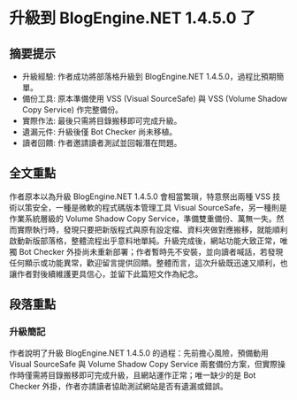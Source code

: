 # 升級到 BlogEngine.NET 1.4.5.0 了

## 摘要提示
- 升級經驗: 作者成功將部落格升級到 BlogEngine.NET 1.4.5.0，過程比預期簡單。  
- 備份工具: 原本準備使用 VSS (Visual SourceSafe) 與 VSS (Volume Shadow Copy Service) 作完整備份。  
- 實際作法: 最後只需將目錄搬移即可完成升級。  
- 遺漏元件: 升級後僅 Bot Checker 尚未移植。  
- 讀者回饋: 作者邀請讀者測試並回報潛在問題。  

## 全文重點
作者原本以為升級 BlogEngine.NET 1.4.5.0 會相當繁瑣，特意祭出兩種 VSS 技術以策安全，一種是微軟的程式碼版本管理工具 Visual SourceSafe，另一種則是作業系統層級的 Volume Shadow Copy Service，準備雙重備份、萬無一失。然而實際執行時，發現只要把新版程式與原有設定檔、資料夾做對應搬移，就能順利啟動新版部落格，整體流程出乎意料地單純。升級完成後，網站功能大致正常，唯獨 Bot Checker 外掛尚未重新部署；作者暫時先不安裝，並向讀者喊話，若發現任何顯示或功能異常，歡迎留言提供回饋。整體而言，這次升級既迅速又順利，也讓作者對後續維護更具信心，並留下此篇短文作為紀念。  

## 段落重點
### 升級簡記
作者說明了升級 BlogEngine.NET 1.4.5.0 的過程：先前擔心風險，預備動用 Visual SourceSafe 與 Volume Shadow Copy Service 兩套備份方案，但實際操作時僅需將目錄搬移即可完成升級，且網站運作正常；唯一缺少的是 Bot Checker 外掛，作者亦請讀者協助測試網站是否有遺漏或錯誤。